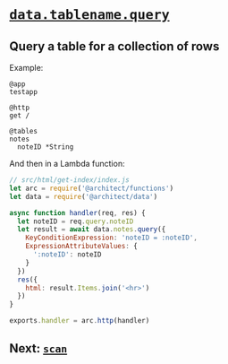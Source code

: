 # <a id=data.get href=#data.get>`data.tablename.query`</a>

## Query a table for a collection of rows

Example:

```arc
@app
testapp

@http
get /

@tables
notes
  noteID *String

```

And then in a Lambda function:

```javascript
// src/html/get-index/index.js
let arc = require('@architect/functions')
let data = require('@architect/data')

async function handler(req, res) {
  let noteID = req.query.noteID
  let result = await data.notes.query({
    KeyConditionExpression: 'noteID = :noteID',
    ExpressionAttributeValues: {
      ':noteID': noteID
    }
  })
  res({
    html: result.Items.join('<hr>')
  })
}

exports.handler = arc.http(handler)
```

## Next: [`scan`](/reference/data-scan)
